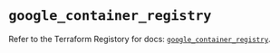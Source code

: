 # `google_container_registry`

Refer to the Terraform Registory for docs: [`google_container_registry`](https://registry.terraform.io/providers/hashicorp/google/5.29.0/docs/resources/container_registry).
